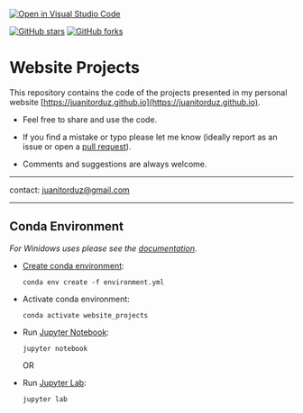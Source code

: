 [![Open in Visual Studio Code](https://open.vscode.dev/badges/open-in-vscode.svg)](https://open.vscode.dev/juanitorduz/website_projects)

[![GitHub stars](https://img.shields.io/github/stars/juanitorduz/website_projects.svg)](https://github.com/juanitorduz/website_projects/stargazers)
[![GitHub forks](https://img.shields.io/github/forks/juanitorduz/website_projects.svg?color=blue)](https://github.com/juanitorduz/website_projects/network)

# Website Projects

This repository contains the code of the projects presented in my personal website [https://juanitorduz.github.io](https://juanitorduz.github.io).

  - Feel free to share and use the code.

  - If you find a mistake or typo please let me know (ideally report as an issue or open a [pull request](https://help.github.com/en/articles/about-pull-requests)).

  - Comments and suggestions are always welcome.

  ---

  contact: juanitorduz@gmail.com

  ---

  ## Conda Environment

  *For Winidows uses please see the [documentation](https://docs.conda.io/projects/conda/en/latest/user-guide/tasks/manage-environments.html)*.

  - [Create conda environment](https://docs.conda.io/projects/conda/en/latest/user-guide/tasks/manage-environments.html):

    `conda env create -f environment.yml`

  - Activate conda environment:

    `conda activate website_projects`

  - Run [Jupyter Notebook](https://jupyter-notebook-beginner-guide.readthedocs.io/en/latest/what_is_jupyter.html):

    `jupyter notebook`

    OR

  - Run [Jupyter Lab](https://jupyterlab.readthedocs.io/en/stable/index.html#):

    `jupyter lab`
